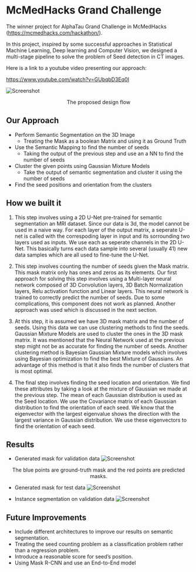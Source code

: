 # McMedHacks Grand Challenge
The winner project for AlphaTau Grand Challenge in McMedHacks (https://mcmedhacks.com/hackathon/).

In this project, inspired by some successful approaches in Statistical Machine Learning, Deep learning and Computer Vision, we designed a multi-stage pipeline to solve the problem of Seed detection in CT images.

Here is a link to a youtube video presenting our approach:

https://www.youtube.com/watch?v=GUbqbD3Eq0I

![Screenshot](results/Abstract_image.png)
<p align="center">
The proposed design flow
</p>

## Our Approach
* Perform Semantic Segmentation on the 3D Image
  * Treating the Mask as a boolean Matrix and using it as Ground Truth
* Use the Semantic Mapping to find the number of seeds
  * Taking the output of the previous step and use an a NN to find the number of seeds
* Cluster the given points using Gaussian Mixture Models
  * Take the output of semantic segmentation and cluster it using the number of seeds
* Find the seed positions and orientation from the clusters

## How we built it
1. This step involves using a 2D U-Net pre-trained for semantic segmentation an MRI dataset. Since our data is 3d, the model cannot be used in a naive way. For each layer of the output matrix, a seperate U-net is called with the correspoding layer in input and its sorrounding two layers used as inputs. We use each as seperate channels in the 2D U-Net. This basically turns each data sample into several (usually 41) new data samples which are all used to fine-tune the U-Net.

2. This step involves counting the number of seeds given the Mask matrix. This mask matrix only has ones and zeros as its elements. Our first approach for solving this step involves using a Multi-layer neural network composed of 3D Convolution layers, 3D Batch Normalization layers, Relu activation function and Linear layers. This neural network is trained to correctly predict the number of seeds. Due to some complications, this component does not work as planned. Another approach was used which is discussed in the next section.

3. At this step, it is assumed we have 3D mask matrix and the number of seeds. Using this data we can use clustering methods to find the seeds. Gaussian Mixture Models are used to cluster the ones in the 3D mask matrix. It was mentioned that the Neural Network used at the previous step might not be as accurate for finding the number of seeds. Another clustering method is Bayesian Gaussian Mixture models which involves using Bayesian optimization to find the best Mixture of Gaussians. An advantage of this method is that it also finds the number of clusters that is most optimal.

4. The final step involves finding the seed location and orientation. We find these attributes by taking a look at the mixture of Gaussian we made at the previous step. The mean of each Gaussian distribution is used as the Seed location. We use the Covariance matrix of each Gaussian distribution to find the orientation of each seed. We know that the eigenvector with the largest eigenvalue shows the direction with the largest variance in Gaussian distribution. We use these eigenvectors to find the orientation of each seed.

## Results

* Generated mask for validation data
![Screenshot](results/image_valid.png)
<p align="center">
The blue points are ground-truth mask and the red points are predicted masks.
</p>



* Generated mask for test data
![Screenshot](results/image_test.png)



* Instance segmentation on validation data
![Screenshot](results/image_instance.png)


## Future Improvements
* Include different architectures to improve our results on semantic segmentation.
* Treating the seed counting problem as a classification problem rather than a regression problem.
* Introduce a reasonable score for seed’s position.
* Using Mask R-CNN and use an End-to-End model


